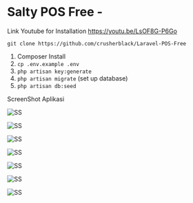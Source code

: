 # Salty POS Free - 

Link Youtube for Installation
https://youtu.be/LsOF8G-P6Go

 `git clone https://github.com/crusherblack/Laravel-POS-Free`

1. Composer Install
2. `cp .env.example .env`
3. `php artisan key:generate`
4. `php artisan migrate` (set up database)
5. `php artisan db:seed`

ScreenShot Aplikasi

![SS](https://github.com/crusherblack/Laravel-POS-Free/blob/master/screenshot/1.jpg)

![SS](https://github.com/crusherblack/Laravel-POS-Free/blob/master/screenshot/2.jpg)

![SS](https://github.com/crusherblack/Laravel-POS-Free/blob/master/screenshot/3.jpg)

![SS](https://github.com/crusherblack/Laravel-POS-Free/blob/master/screenshot/4.jpg)

![SS](https://github.com/crusherblack/Laravel-POS-Free/blob/master/screenshot/5.jpg)

![SS](https://github.com/crusherblack/Laravel-POS-Free/blob/master/screenshot/6.jpg)

![SS](https://github.com/crusherblack/Laravel-POS-Free/blob/master/screenshot/7.jpg)
